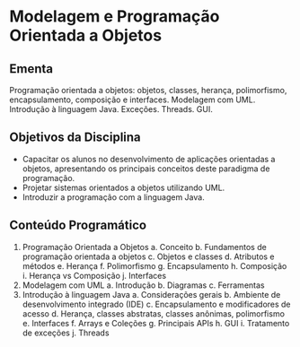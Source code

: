 # Modelagem e Programação Orientada a Objetos

## Ementa
Programação orientada a objetos: objetos, classes, herança, polimorfismo,
encapsulamento, composição e interfaces. Modelagem com UML. Introdução à
linguagem Java. Exceções. Threads. GUI.

## Objetivos da Disciplina
- Capacitar os alunos no desenvolvimento de aplicações orientadas a objetos,
apresentando os principais conceitos deste paradigma de programação.
- Projetar sistemas orientados a objetos utilizando UML.
- Introduzir a programação com a linguagem Java.

## Conteúdo Programático
1. Programação Orientada a Objetos
  a. Conceito
  b. Fundamentos de programação orientada a objetos
  c. Objetos e classes
  d. Atributos e métodos
  e. Herança
  f. Polimorfismo
  g. Encapsulamento
  h. Composição
  i. Herança vs Composição
  j. Interfaces
2. Modelagem com UML
  a. Introdução
  b. Diagramas
  c. Ferramentas
3. Introdução à linguagem Java
  a. Considerações gerais
  b. Ambiente de desenvolvimento integrado (IDE)
  c. Encapsulamento e modificadores de acesso
  d. Herança, classes abstratas, classes anônimas, polimorfismo
  e. Interfaces
  f. Arrays e Coleções
  g. Principais APIs
  h. GUI
  i. Tratamento de exceções
  j. Threads
